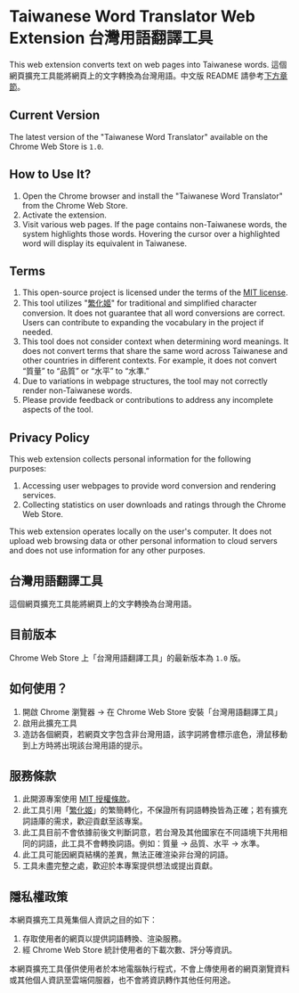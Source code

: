 # Taiwanese Word Translator Web Extension 台灣用語翻譯工具

This web extension converts text on web pages into Taiwanese words.
這個網頁擴充工具能將網頁上的文字轉換為台灣用語。中文版 README 請參考[下方章節](#台灣用語翻譯工具)。

## Current Version

The latest version of the "Taiwanese Word Translator" available on the Chrome Web Store is `1.0`.

## How to Use It?

1. Open the Chrome browser and install the "Taiwanese Word Translator" from the Chrome Web Store.
2. Activate the extension.
3. Visit various web pages. If the page contains non-Taiwanese words, the system highlights those words. Hovering the cursor over a highlighted word will display its equivalent in Taiwanese.

## Terms

1. This open-source project is licensed under the terms of the [MIT license](https://choosealicense.com/licenses/mit/).
2. This tool utilizes "[繁化姬](https://docs.zhconvert.org/)" for traditional and simplified character conversion. It does not guarantee that all word conversions are correct. Users can contribute to expanding the vocabulary in the project if needed.
3. This tool does not consider context when determining word meanings. It does not convert terms that share the same word across Taiwanese and other countries in different contexts. For example, it does not convert “質量” to “品質” or “水平” to “水準.”
4. Due to variations in webpage structures, the tool may not correctly render non-Taiwanese words.
5. Please provide feedback or contributions to address any incomplete aspects of the tool.

## Privacy Policy

This web extension collects personal information for the following purposes:

1. Accessing user webpages to provide word conversion and rendering services.
2. Collecting statistics on user downloads and ratings through the Chrome Web Store.

This web extension operates locally on the user's computer. It does not upload web browsing data or other personal information to cloud servers and does not use information for any other purposes.

## 台灣用語翻譯工具
這個網頁擴充工具能將網頁上的文字轉換為台灣用語。

## 目前版本

Chrome Web Store 上「台灣用語翻譯工具」的最新版本為 `1.0` 版。

## 如何使用？

1. 開啟 Chrome 瀏覽器 → 在 Chrome Web Store 安裝「台灣用語翻譯工具」
2. 啟用此擴充工具
3. 造訪各個網頁，若網頁文字包含非台灣用語，該字詞將會標示底色，滑鼠移動到上方時將出現該台灣用語的提示。

## 服務條款

1. 此開源專案使用 [MIT 授權條款](https://choosealicense.com/licenses/mit/)。
2. 此工具引用「[繁化姬](https://docs.zhconvert.org/)」的繁簡轉化，不保證所有詞語轉換皆為正確；若有擴充詞語庫的需求，歡迎貢獻至該專案。
3. 此工具目前不會依據前後文判斷詞意，若台灣及其他國家在不同語境下共用相同的詞語，此工具不會轉換詞語。例如：質量 → 品質、水平 → 水準。
4. 此工具可能因網頁結構的差異，無法正確渲染非台灣的詞語。
5. 工具未盡完整之處，歡迎於本專案提供想法或提出貢獻。

## 隱私權政策

本網頁擴充工具蒐集個人資訊之目的如下：

1. 存取使用者的網頁以提供詞語轉換、渲染服務。
2. 經 Chrome Web Store 統計使用者的下載次數、評分等資訊。

本網頁擴充工具僅供使用者於本地電腦執行程式，不會上傳使用者的網頁瀏覽資料或其他個人資訊至雲端伺服器，也不會將資訊轉作其他任何用途。